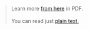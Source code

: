 > Learn more [from here](ack-classmate-noted.pdf) in PDF. <br> <br> You can read just [plain text.](ack-classmate.md)
